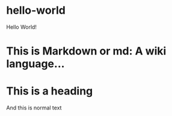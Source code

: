 # hello-world
Hello World!

# This is Markdown or md: A wiki language...

# This is a heading
And this is normal text
